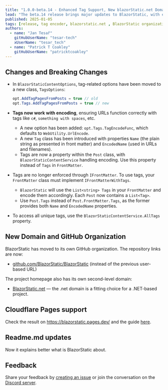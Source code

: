 ```yaml
---
title: "1.0.0-beta.14 - Enhanced Tag Support, New blazorStatic.net Domain, Cloudflare support and more"
lead: "The beta.14 release brings major updates to BlazorStatic, with enhanced tag encoding, reorganized options, and a dedicated new GitHub organization and domain."
published: 2025-01-05
tags: [release, tag encoder, blazorstatic.net , BlazorStatic organization]
authors:
  - name: "Jan Tesař"
    gitHubUserName: "tesar-tech"
    xUserName: "tesar_tech"
  - name: "Patrick T Coakley"
    gitHubUserName: "patricktcoakley"
---
```


## Changes and Breaking Changes

- In `BlazorStaticContentOptions`, tag-related options have been moved to a new class, `TagsOptions`:

    ```csharp
    opt.AddTagPagesFromPosts = true // old
    opt.Tags.AddTagPagesFromPosts = true // new
    ```

- **Tags now work with encoding**, ensuring URLs function correctly with tags like `c#`, `something with spaces`, etc.
    - A new option has been added: `opt.Tags.TagEncodeFunc`, which defaults to `WebUtility.UrlEncode`.
    - A new `Tag` class has been introduced with properties `Name` (the plain string as presented in front matter) and `EncodedName` (used in URLs and filenames).
    - Tags are now a property within the `Post` class, with `BlazorStaticContentService` handling encoding. Use this property instead of `Tags` in `FrontMatter`.

- Tags are no longer enforced through `IFrontMatter`. To use tags, your `FrontMatter` class must implement `IFrontMatterWithTags`.
    - `BlazorStatic` will use the `List<string> Tags` in your `FrontMatter` and encode them accordingly. Each `Post` now contains a `List<Tag>`.
    - Use `Post.Tags` instead of `Post.FrontMatter.Tags`, as the former provides both `Name` and `EncodedName` properties.

- To access all unique tags, use the `BlazorStaticContentService.AllTags` property.


## New Domain and GitHub Organization

BlazorStatic has moved to its own GitHub organization. The repository links are now:

- [github.com/BlazorStatic/BlazorStatic](https://github.com/BlazorStatic/BlazorStatic) (instead of the previous user-based URL)

The project homepage also has its own second-level domain:

- [BlazorStatic.net](https://blazorstatic.net) — the .net domain is a fitting choice for a .NET-based project.

## Cloudflare Pages support

Check the result on https://blazorstatic.pages.dev/ and the guide [here](docs/deployment).

## Readme.md updates

Now it explains better what is BlazorStatic about.

## Feedback

Share your feedback by [creating an issue](https://github.com/BlazorStatic/BlazorStatic/issues/new) or join the conversation on the [Discord server](https://discord.gg/DsAXsMuEbx).

